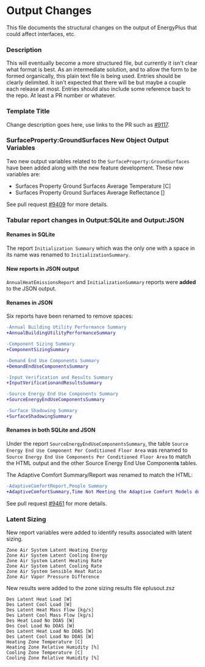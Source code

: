 Output Changes
==============

This file documents the structural changes on the output of EnergyPlus that could affect interfaces, etc.

### Description

This will eventually become a more structured file, but currently it isn't clear what format is best. As an intermediate solution, and to allow the form to be formed organically, this plain text file is being used. Entries should be clearly delimited.  It isn't expected that there will be but maybe a couple each release at most. Entries should also include some reference back to the repo.  At least a PR number or whatever.

### Template Title

Change description goes here, use links to the PR such as [#9117](https://github.com/NREL/EnergyPlus/pull/9117/files).

### SurfaceProperty:GroundSurfaces New Object Output Variables

Two new output variables related to the `SurfaceProperty:GroundSurfaces` have been added along with the new feature development. These new variables are:

- Surfaces Property Ground Surfaces Average Temperature [C]
- Surfaces Property Ground Surfaces Average Reflectance []

See pull request [#9409](https://github.com/NREL/EnergyPlus/pull/9409) for more details.

### Tabular report changes in Output:SQLite and Output:JSON

#### Renames in SQLite

The report `Initialization Summary` which was the only one with a space in its name was renamed to `InitializationSummary`.

#### New reports in JSON output

`AnnualHeatEmissionsReport` and `InitializationSummary` reports were **added** to the JSON output.

#### Renames in JSON

Six reports have been renamed to remove spaces:

```diff
-Annual Building Utility Performance Summary
+AnnualBuildingUtilityPerformanceSummary

-Component Sizing Summary
+ComponentSizingSummary

-Demand End Use Components Summary
+DemandEndUseComponentsSummary

-Input Verification and Results Summary
+InputVerificationandResultsSummary

-Source Energy End Use Components Summary
+SourceEnergyEndUseComponentsSummary

-Surface Shadowing Summary
+SurfaceShadowingSummary
```

#### Renames in both SQLite and JSON

Under the report `SourceEnergyEndUseComponentsSummary`, the table `Source Energy End Use Component Per Conditioned Floor Area` was renamed to `Source Energy End Use Components Per Conditioned Floor Area` to match the HTML output and the other Source Energy End Use Component**s** tables.

The Adaptive Comfort Summary/Report was renamed to match the HTML:

```diff
-AdaptiveComfortReport,People Summary
+AdaptiveComfortSummary,Time Not Meeting the Adaptive Comfort Models during Occupied Hours
```

See pull request [#9461](https://github.com/NREL/EnergyPlus/pull/9461) for more details.

### Latent Sizing

New report variables were added to identify results associated with latent sizing.

    Zone Air System Latent Heating Energy
    Zone Air System Latent Cooling Energy
    Zone Air System Latent Heating Rate
    Zone Air System Latent Cooling Rate
    Zone Air System Sensible Heat Ratio
    Zone Air Vapor Pressure Difference
    
New results were added to the zone sizing results file eplusout.zsz

    Des Latent Heat Load [W]
    Des Latent Cool Load [W]
    Des Latent Heat Mass Flow [kg/s]
    Des Latent Cool Mass Flow [kg/s]
    Des Heat Load No DOAS [W]
    Des Cool Load No DOAS [W]
    Des Latent Heat Load No DOAS [W]
    Des Latent Cool Load No DOAS [W]
    Heating Zone Temperature [C]
    Heating Zone Relative Humidity [%]
    Cooling Zone Temperature [C]
    Cooling Zone Relative Humidity [%]

